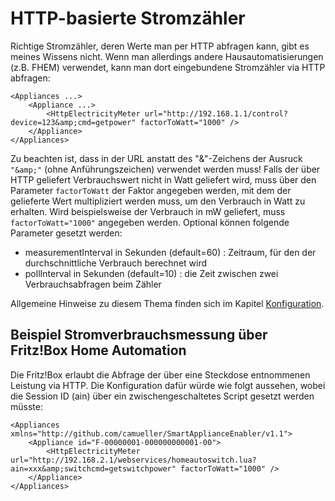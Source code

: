 # HTTP-basierte Stromzähler

Richtige Stromzähler, deren Werte man per HTTP abfragen kann, gibt es meines Wissens nicht. Wenn man allerdings andere Hausautomatisierungen (z.B. FHEM) verwendet, kann man dort eingebundene Stromzähler via HTTP abfragen:
```
<Appliances ...>
    <Appliance ...>
        <HttpElectricityMeter url="http://192.168.1.1/control?device=123&amp;cmd=getpower" factorToWatt="1000" />
    </Appliance>
</Appliances>
```
Zu beachten ist, dass in der URL anstatt des "&"-Zeichens der Ausruck ```"&amp;"``` (ohne Anführungszeichen) verwendet werden muss!
Falls der über HTTP geliefert Verbrauchswert nicht in Watt geliefert wird, muss über den Parameter ```factorToWatt``` der Faktor angegeben werden, mit dem der gelieferte Wert multipliziert werden muss, um den Verbrauch in Watt zu erhalten. Wird beispielsweise der Verbrauch in mW geliefert, muss ```factorToWatt="1000"``` angegeben werden.
Optional können folgende Parameter gesetzt werden:
- measurementInterval in Sekunden (default=60) : Zeitraum, für den der durchschnittliche Verbrauch berechnet wird
- pollInterval in Sekunden (default=10) : die Zeit zwischen zwei Verbrauchsabfragen beim Zähler

Allgemeine Hinweise zu diesem Thema finden sich im Kapitel [Konfiguration](Configuration_DE.md).

## Beispiel Stromverbrauchsmessung über Fritz!Box Home Automation
Die Fritz!Box erlaubt die Abfrage der über eine Steckdose entnommenen Leistung via HTTP. Die Konfiguration dafür würde wie folgt aussehen, wobei die Session ID (ain) über ein zwischengeschaltetes Script gesetzt werden müsste:
```
<Appliances xmlns="http://github.com/camueller/SmartApplianceEnabler/v1.1">
    <Appliance id="F-00000001-000000000001-00">
        <HttpElectricityMeter url="http://192.168.2.1/webservices/homeautoswitch.lua?ain=xxx&amp;switchcmd=getswitchpower" factorToWatt="1000" />
    </Appliance>
</Appliances>
```
